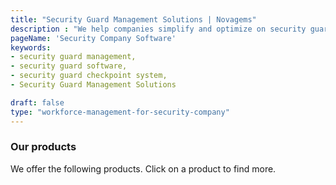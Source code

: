 ```yaml
---
title: "Security Guard Management Solutions | Novagems"
description : "We help companies simplify and optimize on security guard checkpoint, incident reporting, and guard tracking with detailed oversight. Request a free demo."
pageName: 'Security Company Software'
keywords:
- security guard management, 
- security guard software, 
- security guard checkpoint system, 
- Security Guard Management Solutions

draft: false
type: "workforce-management-for-security-company"
---
```


### Our products

We offer the following products. Click on a product to find more.